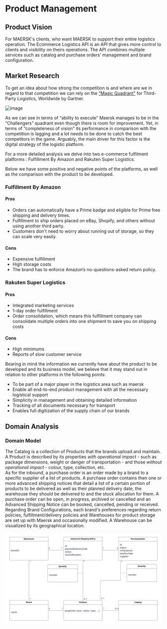 # Product Management

## Product Vision

<!--- Explain in few paragraphs what is the product vision that will guide the development of your product. Keep within ~1500 characters and user as reference the _Vision_ pattern in [The Scrum Book](http://scrumbook.org/). -->

For MAERSK's clients, who want MAERSK to support their entire logistics operation. The Ecommerce Logistics API is an API that gives more control to clients and visibility on theirs operations. The API combines multiple services such as catalog and purchase orders' management and brand configuration.  

## Market Research

<!--- Survey of similar projects and analysis of their pros and cons when compared to the product to be developed. -->

To get an idea about how strong the competition is and where are we in regard to that competition we can rely on the [“Magic Quadrant"]( https://www.gartner.com/en/research/methodologies/magic-quadrants-research) for Third-Party Logistics, Worldwide by Gartner. 

![image](https://user-images.githubusercontent.com/22732241/195993456-bc38566d-d218-4fa3-9872-389f8a36ff5c.png)

 As we can see in terms of “ability to execute” Maersk manages to be in the “Challengers” quadrant even though there is room for improvement. Yet, in terms of “completeness of vision” its performance in comparison with the competition is lagging and a lot needs to be done to catch the best competitors in the game. Arguably, the main driver for this factor is the digital strategy of the logistic platform.

For a more detailed analysis we delve into two e-commerce fulfilment platforms : Fulfillment By Amazon and Rakuten Super Logistics.

Below we have some positive and negative points of the platforms, as well as the comparison with the product to be developed.


### Fulfillment By Amazon


#### Pros

- Orders can automatically have a Prime badge and eligible for Prime free shipping and delivery times.
- Fulfillment to ship orders placed on eBay, Shopify, and others without using another third party.
- Customers don't need to worry about running out of storage, so they can scale very easily.

#### Cons

- Expensive fulfillment
- High storage costs
- The brand has to enforce Amazon’s no-questions-asked return policy.


### Rakuten Super Logistics

#### Pros

- Integrated marketing services
- 1-day order fulfillment
- Order consolidation, which means this fulfillment company can consolidate multiple orders into one shipment to save you on shipping costs

#### Cons

- High minimums
- Reports of slow customer service


Bearing in mind the information we currently have about the product to be developed and its business model, we believe that it may stand out in relation to other platforms in the following points:

- To be part of a major player in the logistics area such as maersk
- Enable all end-to-end product management with all the necessary logistical support
- Simplicity in management and obtaining detailed information
- Tracking of all documents necessary for transport
- Enables full digitization of the supply chain of our brands

## Domain Analysis

<!--Include high-level class diagram with key domain concepts. Complement this diagram with other high-level diagrams has appropriate (activity, sequence, etc.).-->

### Domain Model

The Catalog is a collection of Products that the brands upload and maintain. A Product is described by its properties *with operational impact* - such as package dimensions, weight or danger of transportation - and those *without operational impact* - colour, type, collection, etc. \
As for the inbound, a purchase order is an order made by a brand to a specific supplier of a list of products. A purchase order contains then one or more advanced shipping notices that detail a list of a certain portion of products to be delivered as well as their planned delivery date, the warehouse they should be delivered to and the stock allocation for them. A purchase order can be open, in progress, archived or cancelled and an Advanced Shipping Notice can be booked, cancelled, pending or received.\
Regarding Brand Configurations, each brand's preferences regarding return policies, fulfillment/delivery policies and Warehouses for product storage are set up with Maersk and occasionally modified. A Warehouse can be visualized by its geographical location.

![Domain Model](images/DomainModel.png)
